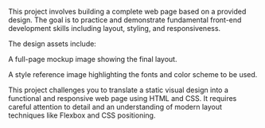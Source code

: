 This project involves building a complete web page based on a provided design. The goal is to practice and demonstrate fundamental front-end development skills including layout, styling, and responsiveness.

The design assets include:

A full-page mockup image showing the final layout.

A style reference image highlighting the fonts and color scheme to be used.

This project challenges you to translate a static visual design into a functional and responsive web page using HTML and CSS. It requires careful attention to detail and an understanding of modern layout techniques like Flexbox and CSS positioning.
